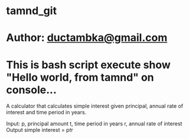 # tamnd_git
# Author: ductambka@gmail.com
# This is bash script execute show "Hello world, from tamnd" on console...
A calculator that calculates simple interest given principal, annual rate of interest and time period in years.

Input:
   p, principal amount
   t, time period in years
   r, annual rate of interest
Output
   simple interest = p*t*r
